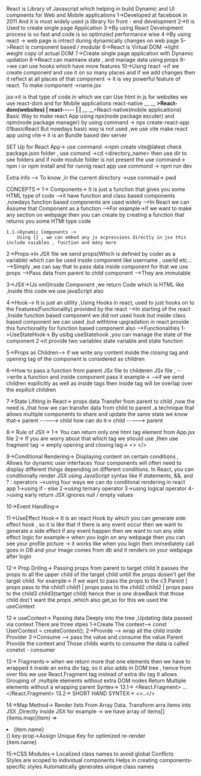 React is Library of Javascript which helping in build Dynamic and UI compnents for Web and Mobile applications
    1->Developed at facebook in 2011 
    And it is most widely used js library for front - end development
    2->It is Used to create single page Application
    3->By using React Development process is so fast and code is so optimzied performance wise
    4->By using react -> web page is intrect during dynamically changes on web page
    5->React is component based / modular
    6->React is Virtual DOM ->light weight copy of actual DOM
    7->Create single page application with Dynamic updation 
    8->React can maintane state , and manage data using props
    9->we can use hooks which have more features
    10->Using react ->if we create component and use it on so many places and if we add changes then it reflect at all places of that component -> it is vey powerful feature of react.
    To make component ->name.jsx


jsx->it is that type of code in which we can Use html in js
for websites we use react-dom and for Mobile applications react-native 
              __ __ __>React-dom(websites)
             |
    react-----
             |
             |__ __ __>React-native(mobile applicaitions)
Basic Way to make react App using npx(node package excuter) and npm(node package manager) by using command -> npx create-react-app 01basicReact
But nowdays basic way is not used ,we use vite 
make react app using vite-> it is an Bundle based dev server

SET Up for React App->
    use command ->npm create vite@latest
    check package.json folder ,
    use comond ->cd <directory_name> then use dir to see folders and if node module folder is not present the use command-> npm i or npm install
    and for runnig react app use commond -> npm run dev

Extra info --> To know ,in the current directory ->use commad-> pwd

CONCEPTS->
1-> Components-> It is just a function that gives you some HTML type of code
    -->it have function and class based components ,nowdays function based components are used widely
    -->In React we can Assume that Component as a function
    -->For example->if we want to make any section on webpage then you can create by creating a function that returns you some HTMl type code

    1.1->Dynamic Components ->
        Using {} , we can embed any js ecpressions directly in jsx this include vaiables , function and many more

2->Props->In JSX file we send props(Which is defined by coder as a variable) which can be used  inside component like username , userId etc...
    -->Simply ,we can say that to pass data inside component for that we use props
    -->Pass data from parent to child component
    -->They are immutable

3->JSX->(Js xml)Inside Component ,we return Code which is HTML like ,inside this code we use javaScript also 

4->Hook--> It is just an utility ,Using Hooks in react, used to just hooks on to the Features(Functionality) provided by the react
     -->In starting of the react ,Inside function based component we did not used hook but inside class based component we can used ,but withtime upgradation in react provide this functionality for function based component also
    -->Functionalities
        1->UseStateHook-> By usibg useStatehook ,you can manage the state of the component
        2->it provide two variables state variable and state function

5->Props as Children--> if we write any content inside the closing tag and opening tag of the component is considered as children
    
6->How to pass a function from parent JSx file to childeren JSx file ,
    -->write a function and inside component pass it 
     example-> <component function = {function}>
    -->if we send children expilicitly as well as inside tags then inside tag will be overlap over the expilicit children

7->State Lifiting in React-> props data Transfer from parent to child ,now the need is ,that how we can transfer data from child to parent ,a technique that allows multiple components to share and update the same state
    we know that->   parent -----> child
            how can do it->  child -----> parent 

8-> Rule of JSX->
                1-> You can return only one html tag element from App.jsx file
                2-> If you are worry about that which tag we should use ,then use fragment tag -> empty opening and closing tag-> <> </>

9->Conditional Rendering-> Displaying content on certain conditions , Allows for dynamic user interfaces
    Your components will often need to display different things depending on different conditions. In React, you can conditionally render JSX using JavaScript syntax like if statements, &&, and ? : operators
       -->using four ways we can do conditonal rendering in react app
       1->using if - else
       2->using ternary operator
       3->using logical operator
       4->using early return
    JSX ignores null / empty values

10->Event Handling-> 

11->UseEffect Hook-> It is an react Hook by which you can generate side effect hook , so it is like that if there is any event occur then we want to generate a side effect 
if any event happen then we want to run any side effect logic
        for example-> when you login on any webpage then you can see your profile picture -> it works like when you login then immediately call goes in DB and your image comes from db  and it renders on your webpage after login

12-> Prop Driling-> Passing props from parent to target child 
    It passes the props to all the upper child of the target child untill the props dosen't get the target child. 
    for example-> if we want to pass the props to the c3
                    Parent
                      | props pass to the child1
                    child1
                      |  props pass to the child2
                    child2 
                      |  props pass to the child3
                    child3(tartget child)
    hence ther is one drawBack that those child don't want the props ,which also get,so for this we used the useContext

12-> useContext-> Passing data Deeply into the tree ,Updating data passed via context 
        There are three stpes
        1->Create The context--> const UserContext = createContext();
        2->Provide --> wrap all the child inside Provider
        3->Consume --> pass the value and consume the value
    Parent Provide the context and Those childs wants to consume the data is called conetxt - consumer
     
13-> Fragments-> when we return more that one elements then we have to wrapped it inside an extra div tag, so it also adds in DOM tree , hence from over this we use React.Fragment tag instead of extra div tag
    It allows Grouping of ,multiple elements without extra DOM nodes
    Return Multiple elements without a wrapping parent
    Syntex->
        13.1-> <React.Fragment> ...</React.Fragment>
        13.2-> SHORT HAND SYNTEX-> <>..</>

14->Map Method-> Render lists From Array Data. Transform arra items into JSX ,Directly inside JSX
    for example -> we have array of items[]
        {items.map((item) => <li key={item.id}>{item.name} </li>)}
    key-prop->Assign Unique Key for optimized re-render
    <div key= {item.id}>{item.name}</div>

15->CSS Modules-> Localized class names to avoid global Conflicts   
    Styles are scoped to individual components
    Helps in creating components-specific styles
    Automatically generates unique class names